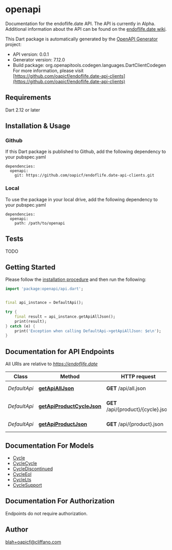 # openapi
Documentation for the endoflife.date API. The API is currently in Alpha. Additional information about the API can be found on the [endoflife.date wiki](https://github.com/endoflife-date/endoflife.date/wiki).

This Dart package is automatically generated by the [OpenAPI Generator](https://openapi-generator.tech) project:

- API version: 0.0.1
- Generator version: 7.12.0
- Build package: org.openapitools.codegen.languages.DartClientCodegen
For more information, please visit [https://github.com/oapicf/endoflife.date-api-clients](https://github.com/oapicf/endoflife.date-api-clients)

## Requirements

Dart 2.12 or later

## Installation & Usage

### Github
If this Dart package is published to Github, add the following dependency to your pubspec.yaml
```
dependencies:
  openapi:
    git: https://github.com/oapicf/endoflife.date-api-clients.git
```

### Local
To use the package in your local drive, add the following dependency to your pubspec.yaml
```
dependencies:
  openapi:
    path: /path/to/openapi
```

## Tests

TODO

## Getting Started

Please follow the [installation procedure](#installation--usage) and then run the following:

```dart
import 'package:openapi/api.dart';


final api_instance = DefaultApi();

try {
    final result = api_instance.getApiAllJson();
    print(result);
} catch (e) {
    print('Exception when calling DefaultApi->getApiAllJson: $e\n');
}

```

## Documentation for API Endpoints

All URIs are relative to *https://endoflife.date*

Class | Method | HTTP request | Description
------------ | ------------- | ------------- | -------------
*DefaultApi* | [**getApiAllJson**](doc//DefaultApi.md#getapialljson) | **GET** /api/all.json | All Products
*DefaultApi* | [**getApiProductCycleJson**](doc//DefaultApi.md#getapiproductcyclejson) | **GET** /api/{product}/{cycle}.json | Single cycle details
*DefaultApi* | [**getApiProductJson**](doc//DefaultApi.md#getapiproductjson) | **GET** /api/{product}.json | Get All Details


## Documentation For Models

 - [Cycle](doc//Cycle.md)
 - [CycleCycle](doc//CycleCycle.md)
 - [CycleDiscontinued](doc//CycleDiscontinued.md)
 - [CycleEol](doc//CycleEol.md)
 - [CycleLts](doc//CycleLts.md)
 - [CycleSupport](doc//CycleSupport.md)


## Documentation For Authorization

Endpoints do not require authorization.


## Author

blah+oapicf@cliffano.com

